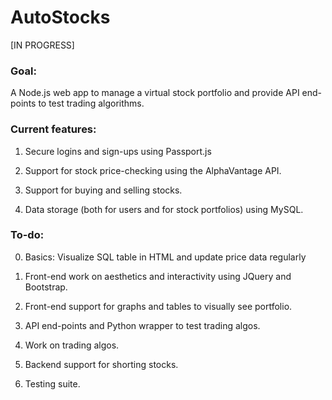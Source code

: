 # AutoStocks
[IN PROGRESS]

### Goal:
A Node.js web app to manage a virtual stock portfolio and provide API end-points
 to test trading algorithms.

### Current features:

1) Secure logins and sign-ups using Passport.js

2) Support for stock price-checking using the AlphaVantage API.

3) Support for buying and selling stocks.

4) Data storage (both for users and for stock portfolios) using MySQL.

### To-do:

0) Basics: Visualize SQL table in HTML and update price data regularly

1) Front-end work on aesthetics and interactivity using JQuery and Bootstrap.

2) Front-end support for graphs and tables to visually see portfolio.

3) API end-points and Python wrapper to test trading algos.

4) Work on trading algos.

5) Backend support for shorting stocks.

6) Testing suite.
